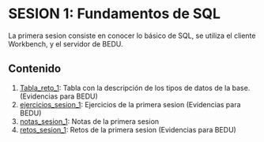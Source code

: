 # SESION 1: Fundamentos de SQL
La primera sesion consiste en conocer lo básico de SQL, se utiliza el cliente Workbench, y el servidor de BEDU.
## Contenido
1. [Tabla_reto_1](https://github.com/LIZZETHGOMEZ/BEDU-Santander-2021/blob/main/Introduccion%20a%20Bases%20de%20Datos/sesion_1/Tabla_reto_1.jpeg): 
Tabla con la descripción de los tipos de datos de la base. (Evidencias para BEDU)
2. [ejercicios_sesion_1](https://github.com/LIZZETHGOMEZ/BEDU-Santander-2021/blob/main/Introduccion%20a%20Bases%20de%20Datos/sesion_1/ejercicios_sesion_1.sql):
Ejercicios de la primera sesion (Evidencias para BEDU)
3. [notas_sesion_1](https://github.com/LIZZETHGOMEZ/BEDU-Santander-2021/blob/main/Introduccion%20a%20Bases%20de%20Datos/sesion_1/notas_sesion_1.sql):
Notas de la primera sesion
4. [retos_sesion_1](https://github.com/LIZZETHGOMEZ/BEDU-Santander-2021/blob/main/Introduccion%20a%20Bases%20de%20Datos/sesion_1/retos_sesion_1.sql):
Retos de la primera sesion (Evidencias para BEDU)
